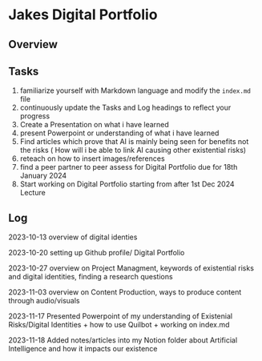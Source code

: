 # Jakes Digital Portfolio

## Overview



## Tasks
1. familiarize yourself with Markdown language and modify the `index.md` file
2. continuously update the Tasks and Log headings to reflect your progress
3. Create a Presentation on what i have learned 
4. present Powerpoint or understanding of what i have learned
5. Find articles which  prove that AI is mainly being seen for benefits not the risks ( How will i be able to link AI causing other existential risks)
6. reteach on how to insert images/references
7. find a peer partner to peer assess for Digital Portfolio due for 18th January 2024
8. Start working on Digital Portfolio starting from after 1st Dec 2024 Lecture

## Log
2023-10-13 overview of digital identies

2023-10-20 setting up Github profile/ Digital Portfolio

2023-10-27 overview on Project Managment, keywords of existential risks and digital identities, finding a research questions

2023-11-03 overview on Content Production, ways to produce content through audio/visuals

2023-11-17 Presented Powerpoint of my understanding of Existenial Risks/Digital Identities + how to use Quilbot + working on index.md

2023-11-18 Added notes/articles into my Notion folder about Artificial Intelligence and how it impacts our existence











